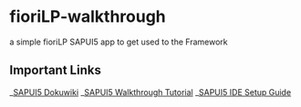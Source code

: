 # fioriLP-walkthrough

a simple fioriLP SAPUI5 app to get used to the Framework

## Important Links

_[SAPUI5 Dokuwiki](https://sapui5.hana.ondemand.com/#)
_[SAPUI5 Walkthrough Tutorial](https://sapui5.hana.ondemand.com/#/topic/3da5f4be63264db99f2e5b04c5e853db)
\_[SAPUI5 IDE Setup Guide]()
